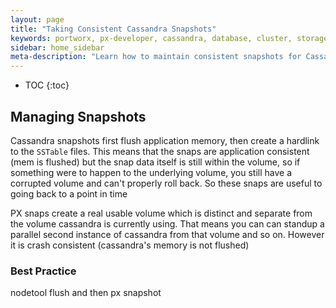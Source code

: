 ```yaml
---
layout: page
title: "Taking Consistent Cassandra Snapshots"
keywords: portworx, px-developer, cassandra, database, cluster, storage, snapshots, snaps, backup
sidebar: home_sidebar
meta-description: "Learn how to maintain consistent snapshots for Cassandra with Portworx by flushing data."
---
```


* TOC
{:toc}

## Managing Snapshots
Cassandra snapshots first flush application memory, then create a hardlink to the `SSTable` files.  This means that the snaps are application consistent (mem is flushed) but the snap data itself is still within the volume, so if something were to happen to the underlying volume, you still have a corrupted volume and can't properly roll back.  So these snaps are useful to going back to a point in time

PX snaps create a real usable volume which is distinct and separate from the volume cassandra is currently using.  That means you can can standup a parallel second instance of cassandra from that volume and so on.  However it is crash consistent (cassandra's memory is not flushed)

### Best Practice
nodetool flush and then px snapshot
